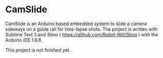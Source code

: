 # CamSlide
CamSlide is an Arduino based embedded system to slide a camera sideways on a guide rail for time-lapse shots.
The project is written with Sublime Text 3 and Stino ( https://github.com/Robot-Will/Stino ) with the Arduino IDE 1.6.6.

This project is not finished yet.